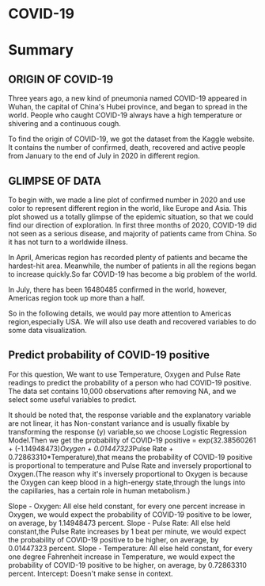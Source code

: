 COVID-19
===========

# Summary

## ORIGIN OF COVID-19

Three years ago, a new kind of pneumonia named COVID-19 appeared in Wuhan, the capital of China's Hubei province, and began to spread in the world. People who caught COVID-19 always have a high temperature or shivering and a continuous cough.

To find the origin of COVID-19, we got the dataset from the Kaggle website. It contains the number of confirmed, death, recovered and active people from January to the end of July in 2020 in different region.

## GLIMPSE OF DATA

To begin with, we made a line plot of confirmed number in 2020 and use color to represent different region in the world, like Europe and Asia. This plot showed us a totally glimpse of the epidemic situation, so that we could find our direction of exploration. In first three months of 2020, COVID-19 did not seen as a serious disease, and majority of patients came from China. So it has not turn to a worldwide illness.

In April, Americas region has recorded plenty of patients and became the hardest-hit area. Meanwhile, the number of patients in all the regions began to increase quickly.So far COVID-19 has become a big problem of the world.

In July, there has been 16480485 confirmed in the world, however, Americas region took up more than a half. 

So in the following details, we would pay more attention to Americas region,especially USA. We will also use death and recovered variables to do some data visualization.

















## Predict probability of COVID-19 positive

For this question, We want to use Temperature, Oxygen and Pulse Rate readings to predict the probability of a person who had COVID-19 positive. The data set contains 10,000 observations after removing NA, and we select some useful variables to predict.

It should be noted that, the response variable and the explanatory variable are not linear, it has Non-constant variance and is usually fixable by transforming the response (y) variable,so we choose Logistic Regression Model.Then we get the probability of COVID-19 positive = exp(32.38560261 + (-1.14948473)*Oxygen + 0.01447323*Pulse Rate + 0.72863310*Temperature),that means the probability of COVID-19 positive is proportional to temperature and Pulse Rate and inversely proportional to Oxygen.(The reason why it's inversely proportional to Oxygen is because the Oxygen can keep blood in a high-energy state,through the lungs into the capillaries, has a certain role in human metabolism.)

Slope - Oxygen: All else held constant, for every one percent increase in Oxygen, we would expect the probability of COVID-19 positive to be lower, on average, by 1.14948473 percent.
Slope - Pulse Rate: All else held constant,the Pulse Rate increases by 1 beat per minute, we would expect the probability of COVID-19 positive to be higher, on average, by 0.01447323 percent.
Slope - Temperature: All else held constant, for every one degree Fahrenheit increase in Temperature, we would expect the probability of COVID-19 positive to be higher, on average, by 0.72863310 percent.
Intercept: Doesn't make sense in context.

